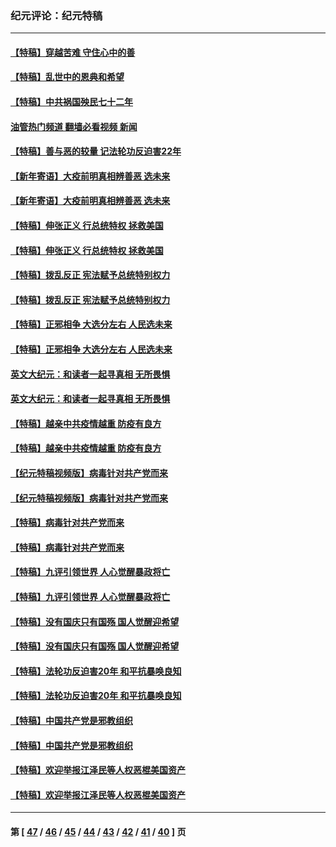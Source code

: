 ### 纪元评论：纪元特稿
---
#### [【特稿】穿越苦难 守住心中的善](../../pages/nsc424/n13784979.md?07310330) 
#### [【特稿】乱世中的恩典和希望](../../pages/nsc424/n13734687.md?07310330) 
#### [【特稿】中共祸国殃民七十二年](../../pages/nsc424/n13272607.md?07310330) 
#### [油管热门频道 翻墙必看视频 新闻](ok?07310330)
#### [【特稿】善与恶的较量 记法轮功反迫害22年](../../pages/nsc424/n13086597.md?07310330) 
#### [【新年寄语】大疫前明真相辨善恶 选未来](../../pages/nsc424/n12660855.md?07310330) 
#### [【新年寄语】大疫前明真相辨善恶 选未来](../../pages/nsc424/n12660855.md?07310330) 
#### [【特稿】伸张正义 行总统特权 拯救美国](../../pages/nsc424/n12616806.md?07310330) 
#### [【特稿】伸张正义 行总统特权 拯救美国](../../pages/nsc424/n12616806.md?07310330) 
#### [【特稿】拨乱反正 宪法赋予总统特别权力](../../pages/nsc424/n12598306.md?07310330) 
#### [【特稿】拨乱反正 宪法赋予总统特别权力](../../pages/nsc424/n12598306.md?07310330) 
#### [【特稿】正邪相争 大选分左右 人民选未来](../../pages/nsc424/n12545208.md?07310330) 
#### [【特稿】正邪相争 大选分左右 人民选未来](../../pages/nsc424/n12545208.md?07310330) 
#### [英文大纪元：和读者一起寻真相 无所畏惧](../../pages/nsc424/n12542027.md?07310330) 
#### [英文大纪元：和读者一起寻真相 无所畏惧](../../pages/nsc424/n12542027.md?07310330) 
#### [【特稿】越亲中共疫情越重 防疫有良方](../../pages/nsc424/n12042989.md?07310330) 
#### [【特稿】越亲中共疫情越重 防疫有良方](../../pages/nsc424/n12042989.md?07310330) 
#### [【纪元特稿视频版】病毒针对共产党而来](../../pages/nsc424/n11977328.md?07310330) 
#### [【纪元特稿视频版】病毒针对共产党而来](../../pages/nsc424/n11977328.md?07310330) 
#### [【特稿】病毒针对共产党而来](../../pages/nsc424/n11928818.md?07310330) 
#### [【特稿】病毒针对共产党而来](../../pages/nsc424/n11928818.md?07310330) 
#### [【特稿】九评引领世界 人心觉醒暴政将亡](../../pages/nsc424/n11660496.md?07310330) 
#### [【特稿】九评引领世界 人心觉醒暴政将亡](../../pages/nsc424/n11660496.md?07310330) 
#### [【特稿】没有国庆只有国殇 国人觉醒迎希望](../../pages/nsc424/n11549354.md?07310330) 
#### [【特稿】没有国庆只有国殇 国人觉醒迎希望](../../pages/nsc424/n11549354.md?07310330) 
#### [【特稿】法轮功反迫害20年 和平抗暴唤良知](../../pages/nsc424/n11389135.md?07310330) 
#### [【特稿】法轮功反迫害20年 和平抗暴唤良知](../../pages/nsc424/n11389135.md?07310330) 
#### [【特稿】中国共产党是邪教组织](../../pages/nsc424/n11355551.md?07310330) 
#### [【特稿】中国共产党是邪教组织](../../pages/nsc424/n11355551.md?07310330) 
#### [【特稿】欢迎举报江泽民等人权恶棍美国资产](../../pages/nsc424/n11303040.md?07310330) 
#### [【特稿】欢迎举报江泽民等人权恶棍美国资产](../../pages/nsc424/n11303040.md?07310330) 

---
#### 第 [ [47](./47.md?07310330) / [46](./46.md?07310330) / [45](./45.md?07310330) / [44](./44.md?07310330) / [43](./43.md?07310330) / [42](./42.md?07310330) / [41](./41.md?07310330) / [40](./40.md?07310330) ] 页
